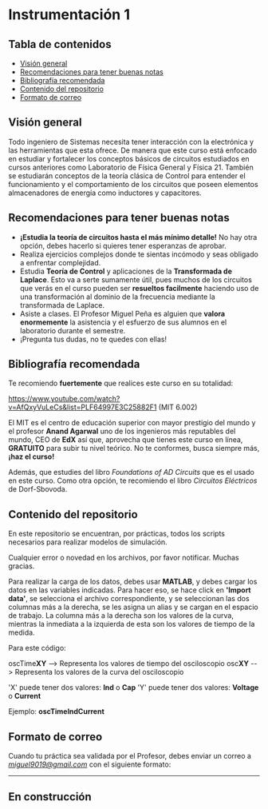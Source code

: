 # Instrumentación 1

## Tabla de contenidos

- [Visión general](#visión-general)
- [Recomendaciones para tener buenas notas](#recomendaciones-para-tener-buenas-notas)
- [Bibliografía recomendada](#bibliografía-recomendada)
- [Contenido del repositorio](#contenido-del-repositorio)
- [Formato de correo](#formato-de-correo)

## Visión general

Todo ingeniero de Sistemas necesita tener interacción con la electrónica y las herramientas que esta ofrece. De manera que este curso está enfocado en estudiar y fortalecer los conceptos básicos de circuitos estudiados en cursos anteriores como Laboratorio de Física General y Física 21. También se estudiarán conceptos de la teoría clásica de Control para entender el funcionamiento y el comportamiento de los circuitos que poseen elementos almacenadores de energía como inductores y capacitores.

## Recomendaciones para tener buenas notas

- **¡Estudia la teoría de circuitos hasta el más mínimo detalle!** No hay otra opción, debes hacerlo si quieres tener esperanzas de aprobar.
- Realiza ejercicios complejos donde te sientas incómodo y seas obligado a enfrentar complejidad.
- Estudia **Teoría de Control** y aplicaciones de la **Transformada de Laplace**. Esto va a serte sumamente útil, pues muchos de los circuitos que verás en el curso pueden ser **resueltos facilmente** haciendo uso de una transformación al dominio de la frecuencia mediante la transformada de Laplace.
- Asiste a clases. El Profesor Miguel Peña es alguien que **valora enormemente** la asistencia y el esfuerzo de sus alumnos en el laboratorio durante el semestre.
- ¡Pregunta tus dudas, no te quedes con ellas!

## Bibliografía recomendada

Te recomiendo **fuertemente** que realices este curso en su totalidad:

https://www.youtube.com/watch?v=AfQxyVuLeCs&list=PLF64997E3C25882F1 (MIT 6.002)

El MIT es el centro de educación superior con mayor prestigio del mundo y el profesor **Anand Agarwal** uno de los ingenieros más reputables del mundo, CEO de **EdX** así que, aprovecha que tienes este curso en línea, **GRATUITO** para subir tu nivel teórico. No te conformes, busca siempre más, **¡haz el curso!**

Además, que estudies del libro *Foundations of AD Circuits* que es el usado en este curso. Como otra opción, te recomiendo el libro *Circuitos Eléctricos* de Dorf-Sbovoda.

## Contenido del repositorio

En este repositorio se encuentran, por prácticas, todos los scripts necesarios
para realizar modelos de simulación.

Cualquier error o novedad en los archivos, por favor notificar. Muchas gracias.


Para realizar la carga de los datos, debes usar **MATLAB**, y debes cargar los
datos en las variables indicadas. Para hacer eso, se hace click en
**'Import data'**, se selecciona el archivo correspondiente, y se seleccionan
las dos columnas más a la derecha, se les asigna un alias y se cargan en el
espacio de trabajo. La columna más a la derecha son los valores de la curva,
mientras la inmediata a la izquierda de esta son los valores de tiempo de la
medida. 

Para este código:

  oscTime**XY**  --> Representa los valores de tiempo del osciloscopio
  osc**XY**      --> Representa los valores de la curva del osciloscopio

'X' puede tener dos valores: **Ind** o **Cap**
'Y' puede tener dos valores: **Voltage** o **Current**

Ejemplo: **oscTimeIndCurrent**

## Formato de correo

Cuando tu práctica sea validada por el Profesor, debes enviar un correo a *miguel9019@gmail.com* con el siguiente formato:

-------------------
**En construcción**
-------------------
